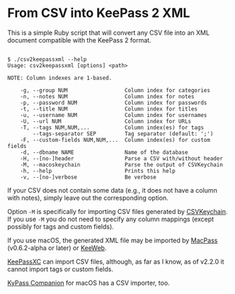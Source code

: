 # From CSV into KeePass 2 XML

This is a simple Ruby script that will convert any CSV file into an XML document
compatible with the KeePass 2 format.

```

$ ./csv2keepassxml --help
Usage: csv2keepassxml [options] <path>

NOTE: Column indexes are 1-based.

    -g, --group NUM                  Column index for categories
    -n, --notes NUM                  Column index for notes
    -p, --password NUM               Column index for passwords
    -t, --title NUM                  Column index for titles
    -u, --username NUM               Column index for usernames
    -U, --url NUM                    Column index for URLs
    -T, --tags NUM,NUM,...           Column index(es) for tags
        --tags-separator SEP         Tag separator (default: ';')
    -F, --custom-fields NUM,NUM,...  Column index(es) for custom fields
    -d, --dbname NAME                Name of the database
    -H, --[no-]header                Parse a CSV with/without header
    -M, --macoskeychain              Parse the output of CSVKeychain
    -h, --help                       Prints this help
    -v, --[no-]verbose               Be verbose
```

If your CSV does not contain some data (e.g., it does not have a column with
notes), simply leave out the corresponding option.

Option `-M` is specifically for importing CSV files generated by
[CSVKeychain](https://github.com/lifepillar/CSVKeychain). If you use `-M` you
do not need to specify any column mappings (except possibly for tags and custom
fields).

If you use macOS, the generated XML file may be imported by
[MacPass](https://github.com/mstarke/MacPass) (v0.6.2-alpha or later) or
[KeeWeb](https://keeweb.info).

[KeePassXC](https://github.com/keepassxreboot/keepassxc) can import CSV files,
although, as far as I know, as of v2.2.0 it cannot import tags or custom
fields.

[KyPass Companion](http://www.kyuran.be/software/kypass4mac/) for macOS has
a CSV importer, too.
